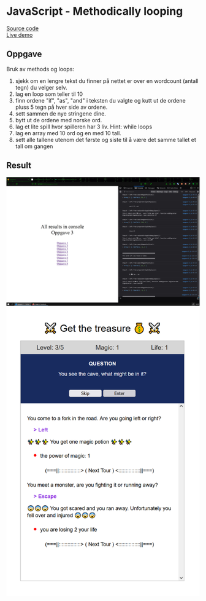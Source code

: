 # JavaScript - Methodically looping

[Source code](https://github.com/chriskodehub/KH-11_javascript-methodically-looping)  
[Live demo](https://chriskodehub.github.io/KH-11_javascript-methodically-looping/)

## Oppgave

Bruk av methods og loops:  

1. sjekk om en lengre tekst du finner på nettet er over en wordcount (antall tegn) du velger selv.
2. lag en loop som teller til 10
3. finn ordene "if", "as", "and" i teksten du valgte og kutt ut de ordene pluss 5 tegn på hver side av ordene.
4. sett sammen de nye stringene dine.
5. bytt ut de ordene med norske ord.
6. lag et lite spill hvor spilleren har 3 liv. Hint: while loops
7. lag en array med 10 ord og en med 10 tall.
8. sett alle tallene utenom det første og siste til å være det samme tallet et tall om gangen

## Result

![Result](img/result.png)
![Result](img/result2.png)
